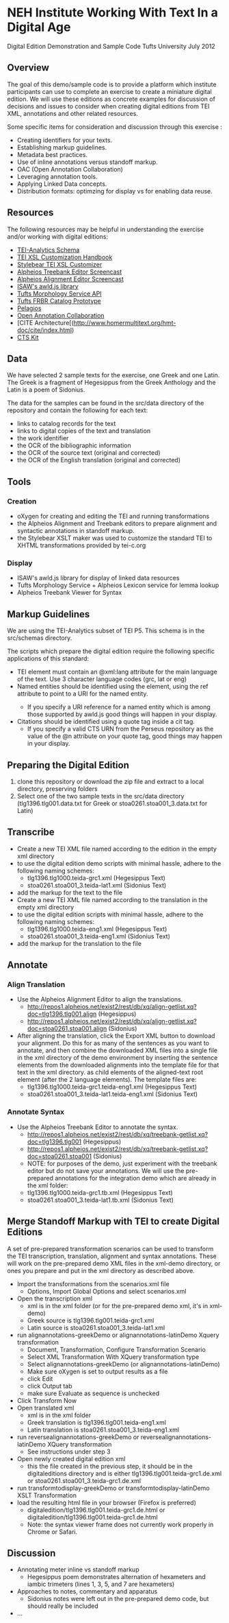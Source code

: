# NEH Institute Working With Text In a Digital Age

Digital Edition Demonstration and Sample Code 
Tufts University
July 2012

## Overview

The goal of this demo/sample code is to provide a platform which institute participants can use to complete an exercise to create a miniature digital edition.  We will use
these editions as concrete examples for discussion of decisions and issues to consider when creating digital editions from TEI XML, annotations and other related resources.

Some specific items for consideration and discussion through this exercise :

* Creating identifiers for your texts.
* Establishing markup guidelines. 
* Metadata best practices.
* Use of inline annotations versus standoff markup.
* OAC (Open Annotation Collaboration)
* Leveraging annotation tools.
* Applying Linked Data concepts.
* Distribution formats: optimzing for display vs for enabling data reuse.

## Resources

The following resources may be helpful in understanding the exercise and/or working with digital editions:

* [TEI-Analytics Schema](http://segonku.unl.edu/teianalytics/TEIAnalytics.html)
* [TEI XSL Customization Handbook](http://www.tei-c.org/release/doc/tei-xsl-common/customize.html)
* [Stylebear TEI XSL Customizer](http://www.tei-c.org/release/doc/tei-xsl-common/style.html)
* [Alpheios Treebank Editor Screencast](http://vimeo.com/15324213)
* [Alpheios Alignment Editor Screencast](http://alpheios.net/alpheios-demos/alignment/index.html)
* [ISAW's awld.js library](http://isawnyu.github.com/awld-js/awld-test.html)
* [Tufts Morphology Service API](https://wiki.projectbamboo.org/display/BTECH/Morphological+Analysis+Service+Contract+Description)
* [Tufts FRBR Catalog Prototype](http://catalog.perseus.tufts.edu/perseus.org/)
* [Pelagios](https://github.com/pelagios/pelagios-cookbook/wiki)
* [Open Annotation Collaboration](http://www.openannotation.org/)
* [CITE Architecture[(http://www.homermultitext.org/hmt-doc/cite/index.html)
* [CTS Kit](http://homermultitext.blogspot.com/2012/07/html-cts-kit-abstract-announcing-for.html)

## Data

We have selected 2 sample texts for the exercise, one Greek and one Latin. The Greek is a fragment of Hegesippus from the Greek Anthology and the Latin is a poem of Sidonius.  

The data for the samples can be found in the src/data directory of the repository and contain the following for each text:

* links to catalog records for the text
* links to digital copies of the text and translation
* the work identifier
* the OCR of the bibliographic information
* the OCR of the source text (original and corrected)
* the OCR of the English translation (original and corrected)


## Tools

### Creation
* oXygen for creating and editing the TEI and running transformations 
* the Alpheios Alignment and Treebank editors to prepare alignment and syntactic annotations in standoff markup. 
* the Stylebear XSLT maker was used to customize the standard TEI to XHTML transformations provided by tei-c.org 

### Display
* ISAW's awld.js library for display of linked data resources 
* Tufts Morphology Service + Alpheios Lexicon service for lemma lookup
* Alpheios Treebank Viewer for Syntax

## Markup Guidelines

We are using the TEI-Analytics subset of TEI P5. This schema is in the src/schemas directory.  

The scripts which prepare the digital edition require the following specific applications of this standard:

* TEI element must contain an @xml:lang attribute for the main language of the text. Use 3 character language codes (grc, lat or eng)
* Named entities should be identified using the <name/> element, using the ref attribute to point to a URI for the named entity.
  * If you specify a URI reference for a named entity which is among those supported by awld.js good things will happen in your display.
* Citations should be identified using a quote tag inside a cit tag.  
  * If you specify a valid CTS URN from the Perseus repository as the value of the @n attribute on your quote tag, good things may happen in your display.

## Preparing the Digital Edition

1. clone this repository or download the zip file and extract to a local directory, preserving folders
2. Select one of the two sample texts in the src/data directory (tlg1396.tlg001.data.txt for Greek or stoa0261.stoa001_3.data.txt for Latin)

##  Transcribe
* Create a new TEI XML file named according to the edition in the empty xml directory
* to use the digital edition demo scripts with minimal hassle, adhere to the following naming schemes:
  * tlg1396.tlg1000.teida-grc1.xml (Hegesippus Text)
  * stoa0261.stoa001_3.teida-lat1.xml (Sidonius Text)
* add the markup for the text to the file
* Create a new TEI XML file named according to the translation in the empty xml directory
* to use the digital edition scripts with minimal hassle, adhere to the following naming schemes:
  * tlg1396.tlg1000.teida-eng1.xml (Hegesippus Text)
  * stoa0261.stoa001_3.teida-eng1.xml (Sidonius Text)
* add the markup for the translation to the file

## Annotate

### Align Translation

* Use the Alpheios Alignment Editor to align the translations.
  * http://repos1.alpheios.net/exist2/rest/db/xq/align-getlist.xq?doc=tlg1396.tlg001.align (Hegesippus)
  * http://repos1.alpheios.net/exist2/rest/db/xq/align-getlist.xq?doc=stoa0261.stoa001.align (Sidonius)
* After aligning the translation, click the Export XML button to download your alignment.  Do this for as many of the sentences as you want to annotate, and then combine 
the downloaded XML files into a single file in the xml directory of the demo environment by inserting the sentence elements from the downloaded alignments into the template file for that text in the xml directory.
as child elements of the aligned-text root element (after the 2 language elements). The template files are:
  * tlg1396.tlg1000.teida-grc1.teida-eng1.xml (Hegesippus Text)
  * stoa0261.stoa001_3.teida-lat1.teida-eng1.xml (Sidonius Text)

### Annotate Syntax

* Use the Alpheios Treebank Editor to annotate the syntax.
  * http://repos1.alpheios.net/exist2/rest/db/xq/treebank-getlist.xq?doc=tlg1396.tlg001 (Hegesippus)
  * http://repos1.alpheios.net/exist2/rest/db/xq/treebank-getlist.xq?doc=stoa0261.stoa001 (Sidonius)
  * NOTE: for purposes of the demo, just experiment with the treebank editor but do not save your annotations.  We will use 
    the pre-prepared annotations for the integration demo which are already in the xml folder:
   * tlg1396.tlg1000.teida-grc1.tb.xml (Hegesippus Text)
   * stoa0261.stoa001_3.teida-lat1.tb.xml (Sidonius Text)

## Merge Standoff Markup with TEI to create Digital Editions

A set of pre-prepared transformation scenarios can be used to transform the TEI transcription, translation, alignment and syntax annotations. These will work 
on the pre-prepared demo XML files in the xml-demo directory, or ones you prepare and put in the xml directory as described above.
* Import the transformations from the scenarios.xml file
  * Options, Import Global Options and select scenarios.xml
* Open the transcription xml
  * xml is in the xml folder (or for the pre-prepared demo xml, it's in xml-demo)
  * Greek source is tlg1396.tlg001.teida-grc1.xml
  * Latin source is stoa0261.stoa001_3.teida-lat1.xml
* run alignannotations-greekDemo or alignannotations-latinDemo Xquery transformation
  * Document, Transformation, Configure Transformation Scenario
  * Select XML Transformation With XQuery transformation type
  * Select alignannotations-greekDemo (or alignannotations-latinDemo)
  * Make sure oXygen is set to output results as a file
   * click Edit
   * click Output tab
   * make sure Evaluate as sequence is unchecked
* Click Transform Now
* Open translated xml
  * xml is in the xml folder
  * Greek translation is tlg1396.tlg001.teida-eng1.xml
  * Latin translation is stoa0261.stoa001_3.teida-eng1.xml
* run reversealignannotations-greekDemo or reversealignannotations-latinDemo XQuery transformation
  * See instructions under step 3
* Open newly created digital edition xml
  * this the file created in the previous step, it should be in the digitaleditions directory and is either tlg1396.tlg001.teida-grc1.de.xml or stoa0261.stoa001_3.teida-grc1.de.xml
* run transformtodisplay-greekDemo or transformtodisplay-latinDemo XSLT Transformation
* load the resulting html file in your browser (Firefox is preferred)
  * digitaledition/tlg1396.tlg001.teida-grc1.de.html or digitaledition/tlg1396.tlg001.teida-grc1.de.html 
  * Note: the syntax viewer frame does not currently work properly in Chrome or Safari.

## Discussion 
* Annotating meter inline vs standoff markup
  * Hegesippus poem demonstrates alternation of hexameters and iambic trimeters (lines 1, 3, 5, and 7 are hexameters)
* Approaches to notes, commentary and apparatus
  * Sidonius notes were left out in the pre-prepared demo code, but should really be included
* ...